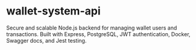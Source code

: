 # wallet-system-api
Secure and scalable Node.js backend for managing wallet users and transactions. Built with Express, PostgreSQL, JWT authentication, Docker, Swagger docs, and Jest testing.
